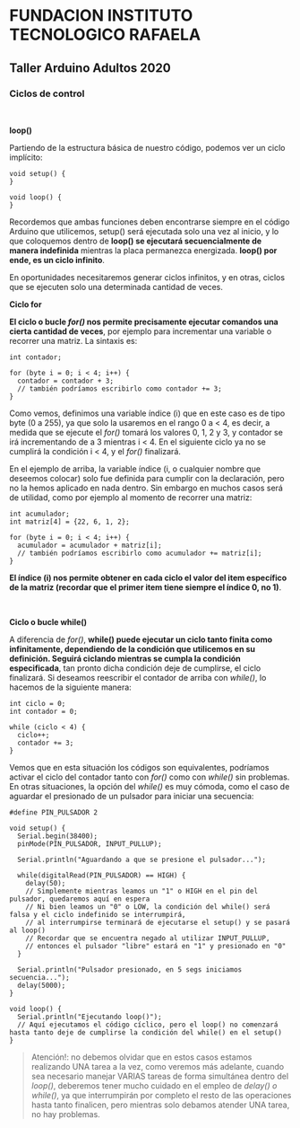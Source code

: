 <h1><b>FUNDACION INSTITUTO TECNOLOGICO RAFAELA</b></h1>
<h2><b>Taller Arduino Adultos 2020</b></h2>

<h3>Ciclos de control</h3>

<p>&nbsp;</p>

<b>loop()</b>

Partiendo de la estructura básica de nuestro código, podemos ver un ciclo implícito:

```
void setup() {
}

void loop() {
}
```

Recordemos que ambas funciones deben encontrarse siempre en el código Arduino que utilicemos, setup() será ejecutada solo una vez al inicio, y lo que coloquemos dentro de <b>loop() se ejecutará secuencialmente de manera indefinida</b> mientras la placa permanezca energizada. <b>loop() por ende, es un ciclo infinito</b>.

En oportunidades necesitaremos generar ciclos infinitos, y en otras, ciclos que se ejecuten solo una determinada cantidad de veces.

<b>Ciclo for</b>

<b>El ciclo o bucle <i>for()</i> nos permite precisamente ejecutar comandos una cierta cantidad de veces</b>, por ejemplo para incrementar una variable o recorrer una matriz. La sintaxis es:

```
int contador;

for (byte i = 0; i < 4; i++) {
  contador = contador + 3;
  // también podríamos escribirlo como contador += 3;
}
```

Como vemos, definimos una variable índice (i) que en este caso es de tipo byte (0 a 255), ya que solo la usaremos en el rango 0 a < 4, es decir, a medida que se ejecute el <i>for()</i> tomará los valores 0, 1, 2 y 3, y contador se irá incrementando de a 3 mientras i < 4. En el siguiente ciclo ya no se cumplirá la condición i < 4, y el <i>for()</i> finalizará.

En el ejemplo de arriba, la variable índice (i, o cualquier nombre que deseemos colocar) solo fue definida para cumplir con la declaración, pero no la hemos aplicado en nada dentro. Sin embargo en muchos casos será de utilidad, como por ejemplo al momento de recorrer una matriz:

```
int acumulador;
int matriz[4] = {22, 6, 1, 2};

for (byte i = 0; i < 4; i++) {
  acumulador = acumulador + matriz[i];
  // también podríamos escribirlo como acumulador += matriz[i];
}
```

<b>El índice (i) nos permite obtener en cada ciclo el valor del item específico de la matriz (recordar que el primer item tiene siempre el índice 0, no 1)</b>.

<p>&nbsp;</p>

<b>Ciclo o bucle while()</b>

A diferencia de <i>for()</i>, <b>while() puede ejecutar un ciclo tanto finita como infinitamente, dependiendo de la condición que utilicemos en su definición. Seguirá ciclando mientras se cumpla la condición especificada</b>, tan pronto dicha condición deje de cumplirse, el ciclo finalizará. Si deseamos reescribir el contador de arriba con <i>while()</i>, lo hacemos de la siguiente manera:

```
int ciclo = 0;
int contador = 0;

while (ciclo < 4) {
  ciclo++;
  contador += 3;
}
```

Vemos que en esta situación los códigos son equivalentes, podríamos activar el ciclo del contador tanto con <i>for()</i> como con <i>while()</i> sin problemas. En otras situaciones, la opción del <i>while()</i> es muy cómoda, como el caso de aguardar el presionado de un pulsador para iniciar una secuencia:

```
#define PIN_PULSADOR 2

void setup() {
  Serial.begin(38400);
  pinMode(PIN_PULSADOR, INPUT_PULLUP);

  Serial.println("Aguardando a que se presione el pulsador...");

  while(digitalRead(PIN_PULSADOR) == HIGH) {
    delay(50);
    // Simplemente mientras leamos un "1" o HIGH en el pin del pulsador, quedaremos aquí en espera
    // Ni bien leamos un "0" o LOW, la condición del while() será falsa y el ciclo indefinido se interrumpirá,
    // al interrumpirse terminará de ejecutarse el setup() y se pasará al loop()
    // Recordar que se encuentra negado al utilizar INPUT_PULLUP,
    // entonces el pulsador "libre" estará en "1" y presionado en "0"
  }

  Serial.println("Pulsador presionado, en 5 segs iniciamos secuencia...");
  delay(5000);
}

void loop() {
  Serial.println("Ejecutando loop()");
  // Aquí ejecutamos el código cíclico, pero el loop() no comenzará hasta tanto deje de cumplirse la condición del while() en el setup()
}
```

> Atención!: no debemos olvidar que en estos casos estamos realizando UNA tarea a la vez, como veremos más adelante, cuando sea necesario manejar VARIAS tareas de forma simultánea dentro del <i>loop()</i>, deberemos tener mucho cuidado en el empleo de <i>delay() o while()</i>, ya que interrumpirán por completo el resto de las operaciones hasta tanto finalicen, pero mientras solo debamos atender UNA tarea, no hay problemas.
